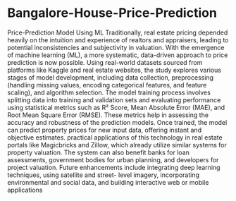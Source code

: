 # Bangalore-House-Price-Prediction
Price-Prediction Model Using ML
Traditionally, real estate pricing depended heavily on the intuition and experience of
realtors and appraisers, leading to potential inconsistencies and subjectivity in valuation. With the
emergence of machine learning (ML), a more systematic, data-driven approach to price prediction is now
possible. Using real-world datasets sourced from platforms like Kaggle and
real estate websites, the study explores various stages of model development, including data collection,
preprocessing (handling missing values, encoding categorical features, and feature scaling), and algorithm
selection. 
The model training process involves splitting data into training and validation sets and evaluating
performance using statistical metrics such as R² Score, Mean Absolute Error (MAE), and Root Mean
Square Error (RMSE). These metrics help in assessing the accuracy and robustness of the prediction
models. Once trained, the model can predict property prices for new input data, offering instant and
objective estimates.
practical applications of this technology in real estate portals like
Magicbricks and Zillow, which already utilize similar systems for property valuation. The system can also
benefit banks for loan assessments, government bodies for urban planning, and developers for project
valuation. Future enhancements include integrating deep learning techniques, using satellite and street-
level imagery, incorporating environmental and social data, and building interactive web or mobile
applications
